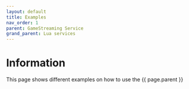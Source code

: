 ```yaml
---
layout: default
title: Examples 
nav_order: 1
parent: GameStreaming Service
grand_parent: Lua services
---
```


# Information

This page shows different examples on how to use the {{ page.parent }}